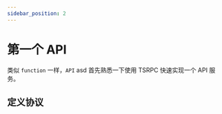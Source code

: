 ```yaml
---
sidebar_position: 2
---
```


# 第一个 API

类似 `function` 一样，`API` asd 
首先熟悉一下使用 TSRPC 快速实现一个 API 服务。

## 定义协议